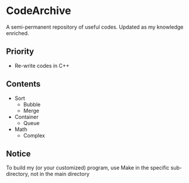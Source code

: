 # CodeArchive

A semi-permanent repository of useful codes. Updated as my knowledge enriched.

## Priority

* Re-write codes in C++

## Contents

* Sort
    * Bubble
    * Merge
* Container
    * Queue
* Math
    * Complex

## Notice

To build my (or your customized) program, use Make in the specific sub-directory, not in the main directory
